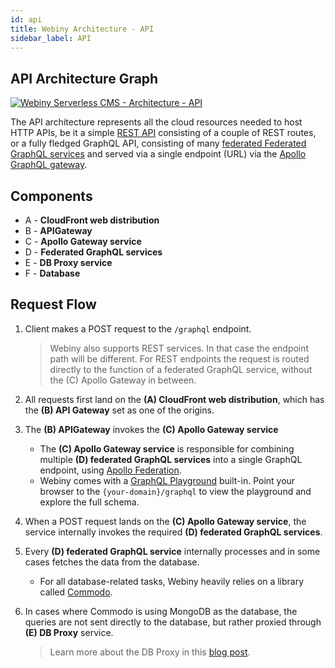 ```yaml
---
id: api
title: Webiny Architecture - API
sidebar_label: API
---
```


## API Architecture Graph

[![Webiny Serverless CMS - Architecture - API](/img/deep-dive/architecture/webiny-architecture-api.png)](/img/deep-dive/architecture/webiny-architecture-api.png)

The API architecture represents all the cloud resources needed to host HTTP APIs, be it a simple [REST API](https://en.wikipedia.org/wiki/Representational_state_transfer) consisting of a couple of REST routes, or a fully fledged GraphQL API, consisting of many [federated Federated GraphQL services](https://www.apollographql.com/docs/apollo-server/federation/introduction/) and served via a single endpoint (URL) via the [Apollo GraphQL gateway](https://www.apollographql.com/docs/apollo-server/federation/implementing/). 

## Components

- A - **CloudFront web distribution**
- B - **APIGateway**
- C - **Apollo Gateway service**
- D - **Federated GraphQL services**
- E - **DB Proxy service**
- F - **Database**

## Request Flow

1. Client makes a POST request to the `/graphql` endpoint.

   > Webiny also supports REST services. In that case the endpoint path will be different. For REST endpoints the request is routed directly to the function of a federated GraphQL service, without the (C) Apollo Gateway in between.

2. All requests first land on the **(A) CloudFront web distribution**, which has the **(B) API Gateway** set as one of the origins.

3. The **(B) APIGateway** invokes the **(C) Apollo Gateway service**

   - The **(C) Apollo Gateway service** is responsible for combining multiple **(D) federated GraphQL services** into a single GraphQL endpoint, using [Apollo Federation](https://www.apollographql.com/docs/apollo-server/federation/introduction/).
   - Webiny comes with a [GraphQL Playground](https://github.com/prisma-labs/graphql-playground) built-in. Point your browser to the `{your-domain}/graphql` to view the playground and explore the full schema.

4. When a POST request lands on the **(C) Apollo Gateway service**, the service internally invokes the required **(D) federated GraphQL services**.
5. Every **(D) federated GraphQL service** internally processes and in some cases fetches the data from the database.
   - For all database-related tasks, Webiny heavily relies on a library called [Commodo](/docs/api-development/commodo/introduction).
6. In cases where Commodo is using MongoDB as the database, the queries are not sent directly to the database, but rather proxied through **(E) DB Proxy** service.
   > Learn more about the DB Proxy in this [blog post](https://blog.webiny.com/using-aws-lambda-to-create-a-mongodb-connection-proxy-2bb53c4a0af4).
